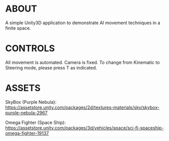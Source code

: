 # ABOUT

A simple Unity3D application to demonstrate AI movement techniques in a finite space.


# CONTROLS

All movement is automated. Camera is fixed. To change from Kinematic to Steering mode, please press T as indicated.


# ASSETS

SkyBox (Purple Nebula): https://assetstore.unity.com/packages/2d/textures-materials/sky/skybox-purple-nebula-2967


Omega Fighter (Space Ship): https://assetstore.unity.com/packages/3d/vehicles/space/sci-fi-spaceship-omega-fighter-19137
